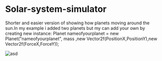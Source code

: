 # Solar-system-simulator
Shorter and easier version of showing how planets moving around the sun.In my example i added two planets but my can add your own by creating new instance:
Planet nameofyourplanet = new Planet("nameofyourplanet", mass ,new Vector2f(PositionX,PositionY),new Vector2f(ForceX,ForceY));

![asd](https://user-images.githubusercontent.com/78612365/173071649-11c92552-ecf4-4ed7-9cc4-a723564c7afd.png)
